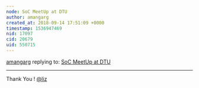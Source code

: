 ```yaml
---
node: SoC MeetUp at DTU
author: amangarg
created_at: 2018-09-14 17:51:09 +0000
timestamp: 1536947469
nid: 17097
cid: 20679
uid: 550715
---
```




[amangarg](../profile/amangarg) replying to: [SoC MeetUp at DTU](../notes/bansal_sidharth2996/09-12-2018/soc-meetup-at-dtu)

----
Thank You ! [@liz](/profile/liz) 